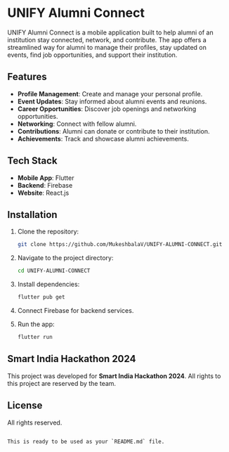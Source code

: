 # UNIFY Alumni Connect

UNIFY Alumni Connect is a mobile application built to help alumni of an institution stay connected, network, and contribute. The app offers a streamlined way for alumni to manage their profiles, stay updated on events, find job opportunities, and support their institution.

## Features

- **Profile Management**: Create and manage your personal profile.
- **Event Updates**: Stay informed about alumni events and reunions.
- **Career Opportunities**: Discover job openings and networking opportunities.
- **Networking**: Connect with fellow alumni.
- **Contributions**: Alumni can donate or contribute to their institution.
- **Achievements**: Track and showcase alumni achievements.

## Tech Stack

- **Mobile App**: Flutter
- **Backend**: Firebase
- **Website**: React.js

## Installation

1. Clone the repository:
   ```bash
   git clone https://github.com/MukeshbalaV/UNIFY-ALUMNI-CONNECT.git


2. Navigate to the project directory:
   ```bash
   cd UNIFY-ALUMNI-CONNECT
   ```

3. Install dependencies:
   ```bash
   flutter pub get
   ```

4. Connect Firebase for backend services.

5. Run the app:
   ```bash
   flutter run
   ```

## Smart India Hackathon 2024

This project was developed for **Smart India Hackathon 2024**. All rights to this project are reserved by the team.

## License

All rights reserved.
```

This is ready to be used as your `README.md` file.
